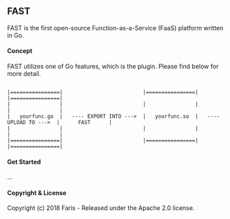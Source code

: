 FAST
----

FAST is the first open-source Function-as-a-Service (FaaS) platform written in Go.

#### Concept

FAST utilizes one of Go features, which is the plugin. Please find below for more detail.

```

|================|                          |================|                        |================|
|                |                          |                |                        |                |
|   yourfunc.go  |   ---- EXPORT INTO --->  |   yourfunc.so  |   ---- UPLOAD TO --->  |      FAST      |
|                |                          |                |                        |                |
|================|                          |================|                        |================|

```

#### Get Started

...

#### Copyright & License

Copyright (c) 2018 Faris - Released under the Apache 2.0 license.
